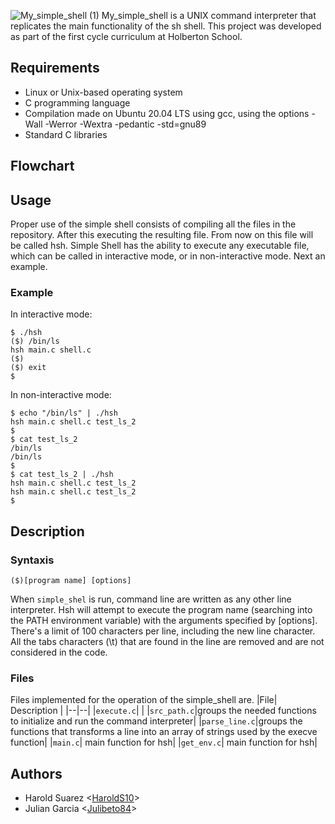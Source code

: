 ![My_simple_shell (1)](https://user-images.githubusercontent.com/63271720/234700324-460bc043-ce2c-4521-9831-3fbd2aa7f386.png)
My_simple_shell is a UNIX command interpreter that replicates the main functionality of the sh shell. This project was developed as part of the first cycle curriculum at Holberton School.

## Requirements

- Linux or Unix-based operating system
- C programming language
- Compilation made on Ubuntu 20.04 LTS using gcc, using the options -Wall -Werror -Wextra -pedantic -std=gnu89
- Standard C libraries

## Flowchart

## Usage

Proper use of the simple shell consists of compiling all the files in the repository. After this executing the resulting file. From now on this file will be called hsh. Simple Shell has the ability to execute any executable file, which can be called in interactive mode, or in non-interactive mode. Next an example.

### Example
In interactive mode:
```
$ ./hsh
($) /bin/ls
hsh main.c shell.c
($)
($) exit
$
```
In non-interactive mode:
```
$ echo "/bin/ls" | ./hsh
hsh main.c shell.c test_ls_2
$
$ cat test_ls_2
/bin/ls
/bin/ls
$
$ cat test_ls_2 | ./hsh
hsh main.c shell.c test_ls_2
hsh main.c shell.c test_ls_2
$
```

## Description

### Syntaxis
```
($)[program name] [options]
```
When `simple_shel` is run, command line are written as any other line interpreter. Hsh will attempt to execute the program name (searching into the PATH environment variable) with the arguments specified by [options]. There's a limit of 100 characters per line, including the new line character. All the tabs characters (\t) that are found in the line are removed and are not considered in the code.
### Files
Files implemented for the operation of the simple_shell are.
|File| Description |
|--|--|
|`execute.c`| |
|`src_path.c`|groups the needed functions to initialize and run the command interpreter|
|`parse_line.c`|groups the functions that transforms a line into an array of strings used by the execve function|
|`main.c`| main function for hsh|
|`get_env.c`| main function for hsh|

## Authors
* Harold Suarez <[HaroldS10](https://github.com/HaroldS10/holbertonschool-simple_shell)> 
* Julian Garcia <[Julibeto84](https://github.com/Julibeto84/holbertonschool-simple_shell)>


